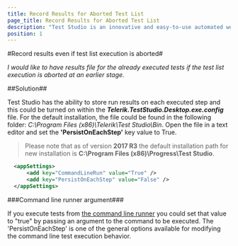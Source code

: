```yaml
---
title: Record Results for Aborted Test List
page_title: Record Results for Aborted Test List
description: "Test Studio is an innovative and easy-to-use automated web, WPF and load testing solution. Test Studio tests support essential technologies like ASP.NET AJAX, Silverlight, PHP and MVC. HTML5, Testing framework, functional testing, performance testing, load testing, exploratory testing, manual testing."
position: 1
---
```

#Record results even if test list execution is aborted#

*I would like to have results file for the already executed tests if the test list execution is aborted at an earlier stage.*

##Solution##

Test Studio has the ability to store run results on each executed step and this could be turned on within the ***Telerik.TestStudio.Desktop.exe.config*** file. For the default installation, the file could be found in the following folder: *C:\Program Files (x86)\Telerik\Test Studio\Bin*. Open the file in a text editor and set the **'PersistOnEachStep'** key value to True.

> Please note that as of version **2017 R3** the default installation path for new installation is **C:\Program Files (x86)\Progress\Test Studio**.

```XML
  <appSettings>
      <add key="CommandLineRun" value="True" />
      <add key="PersistOnEachStep" value="False" />
  </appSettings>
```

###Command line runner argument###

If you execute tests from <a href="/features/test-runners/artoftest-runner" target="_blank">the command line runner</a> you could set that value to "true" by passing an argument to the command to be executed. The 'PersistOnEachStep' is one of the general options available for modifying the command line test execution behavior. 
